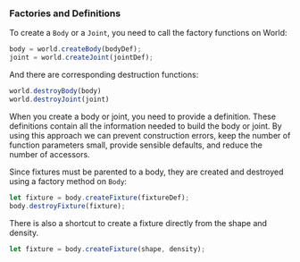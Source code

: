 ### Factories and Definitions

To create a `Body` or a `Joint`, you need to call the factory functions on World:

```js
body = world.createBody(bodyDef);
joint = world.createJoint(jointDef);
```

And there are corresponding destruction functions:

```js
world.destroyBody(body)
world.destroyJoint(joint)
```

When you create a body or joint, you need to provide a definition. These
definitions contain all the information needed to build the body or
joint. By using this approach we can prevent construction errors, keep
the number of function parameters small, provide sensible defaults, and
reduce the number of accessors.

Since fixtures must be parented to a body, they are created and
destroyed using a factory method on `Body`:

```js
let fixture = body.createFixture(fixtureDef);
body.destroyFixture(fixture);
```

There is also a shortcut to create a fixture directly from the shape and
density.

```js
let fixture = body.createFixture(shape, density);
```
